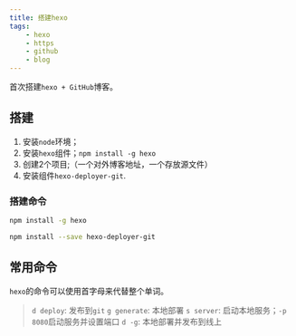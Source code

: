 ```yaml
---
title: 搭建hexo
tags: 
    - hexo
    - https
    - github
    - blog
---
```

首次搭建`hexo + GitHub`博客。

## 搭建

1. 安装`node`环境；
2. 安装`hexo`组件；`npm install -g hexo`
3. 创建2个项目;（一个对外博客地址，一个存放源文件）
4. 安装组件`hexo-deployer-git`.

### 搭建命令

``` bash
npm install -g hexo

npm install --save hexo-deployer-git
```


## 常用命令

`hexo`的命令可以使用首字母来代替整个单词。

> `d deploy`: 发布到`git`
> `g generate`: 本地部署
> `s server`: 启动本地服务；`-p 8080`启动服务并设置端口
> `d -g`: 本地部署并发布到线上